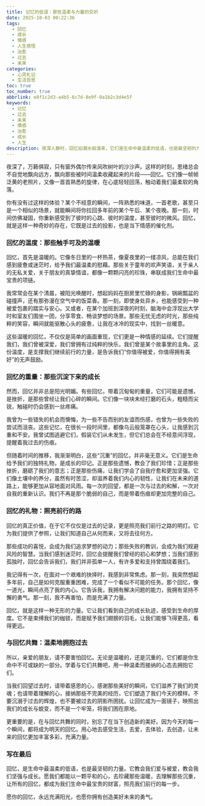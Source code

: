 ```yaml
---
title: 记忆的低语：那些温柔与力量的交织
date: 2025-10-03 00:22:36
tags:
  - 回忆
  - 成长
  - 情感
  - 人生感悟
  - 治愈
  - 过去
  - 未来
categories:
  - 心灵札记
  - 生活哲思
toc: true
toc_number: true
abbrlink: e8f1c2d3-a4b5-6c7d-8e9f-0a1b2c3d4e5f
keywords:
  - 记忆
  - 过去
  - 未来
  - 情感
  - 治愈
  - 成长
  - 人生
description: 夜深人静时，回忆如潮水般涌来，它们是生命中最温柔的低语，也是最坚韧的力量。这篇文章将带你走进记忆的深处，感受那些温暖、沉重与馈赠，学会与过去温柔共舞，让它们成为照亮前行之路的光。
---
```


夜深了，万籁俱寂，只有窗外偶尔传来风吹树叶的沙沙声。这样的时刻，思绪总会不自觉地飘向远方，飘向那些被时间温柔收藏起来的片段——回忆。它们像一帧帧泛黄的老照片，又像一首首熟悉的旋律，在心底轻轻回荡，触动着我们最柔软的角落。

你有没有过这样的体验？某个不经意的瞬间，一阵熟悉的味道，一首老歌，甚至只是一个相似的场景，就能瞬间将你拉回多年前的某个午后、某个夜晚。那一刻，时间仿佛凝固，你重新感受到了彼时的心跳、彼时的温度，甚至彼时的微风。回忆，就是这样一种奇妙的存在，它既是过去的投影，也是当下情感的催化剂。

### 回忆的温度：那些触手可及的温暖

回忆，首先是温暖的。它像冬日里的一杯热茶，像夏夜里的一缕凉风，总能在我们感到疲惫或迷茫时，给予我们最温柔的慰藉。那些关于童年的欢声笑语，关于亲人的无私关爱，关于朋友的真挚情谊，都像一颗颗闪亮的珍珠，串联成我们生命中最宝贵的项链。

我常常会在某个清晨，被阳光唤醒时，想起妈妈在厨房里忙碌的身影，锅碗瓢盆的碰撞声，还有那弥漫在空气中的饭菜香。那一刻，即使身处异乡，也能感受到一种被爱包裹的踏实与安心。又或者，在某个加班到深夜的时刻，脑海中会浮现出大学时和室友们围坐一团，分享零食、畅谈梦想的场景。那些无忧无虑的时光，那些纯粹的笑容，瞬间就能驱散心头的疲惫，让我在冰冷的现实中，找到一丝暖意。

这些温暖的回忆，不仅仅是简单的画面重现，它们更是一种情感的延续。它们提醒我们，我们曾被深爱，我们曾拥有过纯粹的快乐，我们曾是某个故事里的主角。这份温度，是支撑我们继续前行的力量，是告诉我们“你值得被爱，你值得拥有美好”的无声鼓励。

### 回忆的重量：那些沉淀下来的成长

然而，回忆并非总是阳光明媚。有些回忆，带着沉甸甸的重量，它们可能是遗憾，是挫折，是那些曾经让我们心碎的瞬间。它们像一块块未经打磨的石头，粗糙而尖锐，触碰时仍会感到一丝疼痛。

我曾为一些错失的机会而懊悔，为一些不告而别的友谊而伤感，也曾为一些失败的尝试而沮丧。这些记忆，在很长一段时间里，都像乌云般笼罩在心头，让我感到沉重和不安。我曾试图逃避它们，假装它们从未发生，但它们总会在不经意间浮现，提醒着我过去的伤痕。

但随着时间的推移，我渐渐明白，这些“沉重”的回忆，并非毫无意义。它们是生命给予我们的独特礼物，是成长的印记。正是那些遗憾，教会了我们珍惜；正是那些挫折，磨砺了我们的意志；正是那些伤痛，让我们学会了自我疗愈和更加坚强。它们像土壤中的养分，虽然有时苦涩，却滋养着我们内心的韧性，让我们在未来的道路上，能够更加从容地面对风雨。每一次的回望，都是一次与过去的和解，一次对自我的重新认识。我们不再是那个脆弱的自己，而是带着伤痕却更加完整的自己。

### 回忆的礼物：照亮前行的路

回忆的真正价值，在于它不仅仅是过去的记录，更是照亮我们前行之路的明灯。它为我们提供了参照，让我们知道自己从何而来，又将去往何方。

那些成功的喜悦，会成为我们追求梦想的动力；那些失败的教训，会成为我们规避风险的智慧。当我们感到迷茫时，回忆会提醒我们曾经的初心和梦想；当我们感到孤独时，回忆会告诉我们，我们并非孤单一人，有许多爱和支持曾围绕着我们。

我记得有一次，在面对一个艰难的抉择时，我感到非常焦虑。那一刻，我突然想起多年前，自己是如何克服重重困难，完成了一个看似不可能的任务。那个回忆，像一道光，瞬间点亮了我的内心。它告诉我，我拥有解决问题的能力，我拥有坚持不懈的勇气。那一刻，我不再害怕，而是充满了力量。

回忆，就是这样一种无形的力量。它让我们看到自己的成长轨迹，感受到生命的厚度。它不是束缚我们的枷锁，而是赋予我们翅膀的羽毛，让我们能够飞得更高，看得更远。

### 与回忆共舞：温柔地拥抱过去

所以，亲爱的朋友，请不要害怕回忆。无论是温暖的，还是沉重的，它们都是你生命中不可或缺的一部分。学着与它们共舞吧，用一种温柔而接纳的心态去拥抱它们。

当我们回望过去时，请带着感恩的心，感谢那些美好的瞬间，它们滋养了我们的灵魂；也请带着理解的心，接纳那些不完美的经历，它们塑造了我们今天的模样。不要沉溺于过去的辉煌，也不要被过去的阴影所困扰。让回忆成为一面镜子，映照出我们的成长与蜕变，而不是一个牢笼，将我们困在原地。

更重要的是，在与回忆共舞的同时，别忘了在当下创造新的美好。因为今天的每一个瞬间，都将成为明天的回忆。用心地去感受生活，去爱，去体验，去创造，让未来的回忆更加丰富多彩，充满力量。

### 写在最后

回忆，是生命中最温柔的低语，也是最坚韧的力量。它教会我们爱与被爱，教会我们坚强与成长。愿我们都能以一颗平和的心，去珍藏那些温暖，去理解那些沉重，让所有的回忆，都成为我们生命中最宝贵的财富，照亮我们前行的每一步。

愿你的回忆，永远充满阳光，也愿你拥有创造美好未来的勇气。